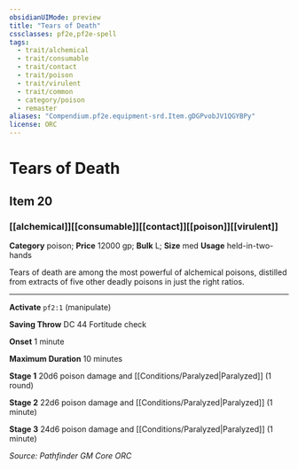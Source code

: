 ```yaml
---
obsidianUIMode: preview
title: "Tears of Death"
cssclasses: pf2e,pf2e-spell
tags:
  - trait/alchemical
  - trait/consumable
  - trait/contact
  - trait/poison
  - trait/virulent
  - trait/common
  - category/poison
  - remaster
aliases: "Compendium.pf2e.equipment-srd.Item.gDGPvobJV1QGYBPy"
license: ORC
---
```

# Tears of Death
## Item 20
### [[alchemical]][[consumable]][[contact]][[poison]][[virulent]]

**Category** poison; 
**Price** 12000 gp; 
**Bulk** L; **Size** med
**Usage** held-in-two-hands

Tears of death are among the most powerful of alchemical poisons, distilled from extracts of five other deadly poisons in just the right ratios.

* * *

**Activate** `pf2:1` (manipulate)

**Saving Throw** DC 44 Fortitude check

**Onset** 1 minute

**Maximum Duration** 10 minutes

**Stage 1** 20d6 poison damage and [[Conditions/Paralyzed|Paralyzed]] (1 round)

**Stage 2** 22d6 poison damage and [[Conditions/Paralyzed|Paralyzed]] (1 minute)

**Stage 3** 24d6 poison damage and [[Conditions/Paralyzed|Paralyzed]] (1 minute)

*Source: Pathfinder GM Core*
*ORC*